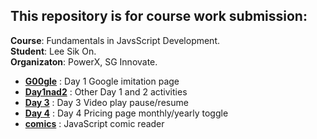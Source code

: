 ## This repository is for course work submission:
**Course**: Fundamentals in JavsScript Development.
<br>**Student**: Lee Sik On.
<br>**Organizaton**: PowerX, SG Innovate.


- [**G00gle**](G00gle/) : Day 1 Google imitation page
- [**Day1nad2**](Day1and2/) : Other Day 1 and 2 activities
- [**Day 3**](Day%203/) : Day 3 Video play pause/resume
- [**Day 4**](Day%204/) : Day 4 Pricing page monthly/yearly toggle
- [**comics**](comics/) : JavaScript comic reader


